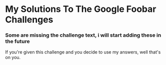 # My Solutions To The Google Foobar Challenges

### Some are missing the challenge text, i will start adding these in the future

If you're given this challenge and you decide to use my answers, well that's on you.
